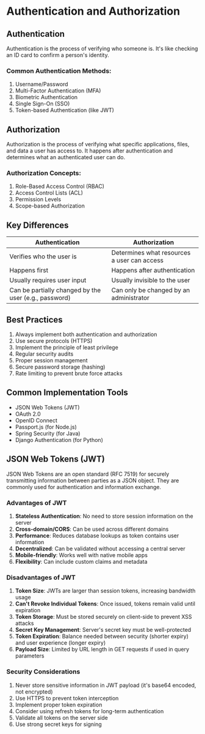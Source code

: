 # Authentication and Authorization

## Authentication
Authentication is the process of verifying who someone is. It's like checking an ID card to confirm a person's identity.

### Common Authentication Methods:
1. Username/Password
2. Multi-Factor Authentication (MFA)
3. Biometric Authentication
4. Single Sign-On (SSO)
5. Token-based Authentication (like JWT)

## Authorization
Authorization is the process of verifying what specific applications, files, and data a user has access to. It happens after authentication and determines what an authenticated user can do.

### Authorization Concepts:
1. Role-Based Access Control (RBAC)
2. Access Control Lists (ACL)
3. Permission Levels
4. Scope-based Authorization

## Key Differences

| Authentication | Authorization |
|----------------|---------------|
| Verifies who the user is | Determines what resources a user can access |
| Happens first | Happens after authentication |
| Usually requires user input | Usually invisible to the user |
| Can be partially changed by the user (e.g., password) | Can only be changed by an administrator |

## Best Practices
1. Always implement both authentication and authorization
2. Use secure protocols (HTTPS)
3. Implement the principle of least privilege
4. Regular security audits
5. Proper session management
6. Secure password storage (hashing)
7. Rate limiting to prevent brute force attacks

## Common Implementation Tools
- JSON Web Tokens (JWT)
- OAuth 2.0
- OpenID Connect
- Passport.js (for Node.js)
- Spring Security (for Java)
- Django Authentication (for Python)

## JSON Web Tokens (JWT)
JSON Web Tokens are an open standard (RFC 7519) for securely transmitting information between parties as a JSON object. They are commonly used for authentication and information exchange.

### Advantages of JWT
1. **Stateless Authentication**: No need to store session information on the server
2. **Cross-domain/CORS**: Can be used across different domains
3. **Performance**: Reduces database lookups as token contains user information
4. **Decentralized**: Can be validated without accessing a central server
5. **Mobile-friendly**: Works well with native mobile apps
6. **Flexibility**: Can include custom claims and metadata

### Disadvantages of JWT
1. **Token Size**: JWTs are larger than session tokens, increasing bandwidth usage
2. **Can't Revoke Individual Tokens**: Once issued, tokens remain valid until expiration
3. **Token Storage**: Must be stored securely on client-side to prevent XSS attacks
4. **Secret Key Management**: Server's secret key must be well-protected
5. **Token Expiration**: Balance needed between security (shorter expiry) and user experience (longer expiry)
6. **Payload Size**: Limited by URL length in GET requests if used in query parameters

### Security Considerations
1. Never store sensitive information in JWT payload (it's base64 encoded, not encrypted)
2. Use HTTPS to prevent token interception
3. Implement proper token expiration
4. Consider using refresh tokens for long-term authentication
5. Validate all tokens on the server side
6. Use strong secret keys for signing
